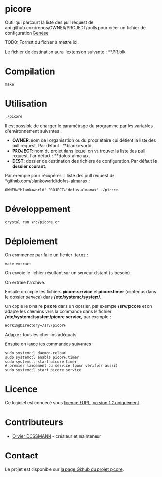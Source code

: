 # picore

Outil qui parcourt la liste des pull request de api.github.com/repos/OWNER/PROJECT/pulls pour créer un fichier de configuration [Genèse](https://github.com/blankoworld/genese).

TODO: Format du fichier à mettre ici.

Le fichier de destination aura l'extension suivante : **.PR.blk

# Compilation

`make`

# Utilisation

`./picore`

Il est possible de changer le paramétrage du programme par les variables d'environnement suivantes : 

  * **OWNER**: nom de l'organisation ou du propriétaire qui détient la liste des pull request. Par défaut : **blankoworld.
  * **PROJECT**: nom du projet dans lequel on va trouver la liste des pull request. Par défaut : **dofus-almanax.
  * **DEST**: dossier de destination des fichiers de configuration. Par défaut **le dossier courant**.

Par exemple pour récupérer la liste des pull request de *github.com/blankoworld/dofus-almanax : 

`OWNER="blankoworld" PROJECT="dofus-almanax" ./picore`

# Développement

`crystal run src/picore.cr`

# Déploiement

On commence par faire un fichier .tar.xz :

`make extract`

On envoie le fichier résultant sur un serveur distant (si besoin).

On extraie l'archive.

Ensuite on copie les fichiers **picore.service** et **picore.timer** (contenus dans le dossier *service*) dans **/etc/systemd/system/**.

On copie le binaire **picore** dans un dossier, par exemple **/srv/picore** et on adapte les chemins vers la commande dans le fichier **/etc/systemd/system/picore.service**, par exemple : 

```
WorkingDirectory=/srv/picore
```

Adaptez tous les chemins adéquats.

Ensuite on lance les commandes suivantes : 

```
sudo systemctl daemon-reload
sudo systemctl enable picore.timer
sudo systemctl start picore.timer
# premier lancement du service (pour vérifier aussi)
sudo systemctl start picore.service
```

# Licence

Ce logiciel est concédé sous [licence EUPL, version 1.2 uniquement](http://joinup.ec.europa.eu/collection/eupl/eupl-text-eupl-12).

# Contributeurs

- [Olivier DOSSMANN](https://github.com/blankoworld) - créateur et mainteneur

# Contact

Le projet est disponible sur [la page Github du projet picore](https://github.com/blankoworld/picore).
